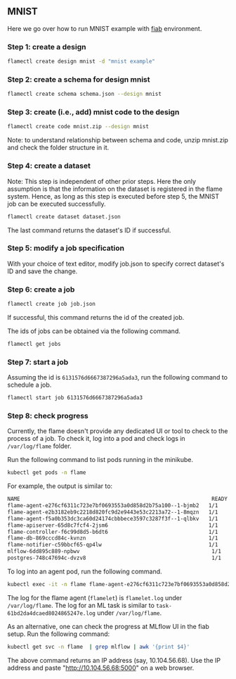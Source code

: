 ## MNIST

Here we go over how to run MNIST example with [fiab](../../fiab/README.md) environment.

### Step 1: create a design
```bash
flamectl create design mnist -d "mnist example"
```

### Step 2: create a schema for design mnist
```bash
flamectl create schema schema.json --design mnist
```

### Step 3: create (i.e., add) mnist code to the design

```bash
flamectl create code mnist.zip --design mnist
```
Note: to understand relationship between schema and code, unzip mnist.zip and check the folder structure in it.


### Step 4: create a dataset

Note: This step is independent of other prior steps. Here the only assumption is that the information on the dataset
is registered in the flame system. Hence, as long as this step is executed before step 5, the MNIST job can be executed
successfully.
```bash
flamectl create dataset dataset.json
```
The last command returns the dataset's ID if successful.

### Step 5: modify a job specification

With your choice of text editor, modify job.json to specify correct dataset's ID and save the change.

### Step 6: create a job
```bash
flamectl create job job.json
```
If successful, this command returns the id of the created job.

The ids of jobs can be obtained via the following command.
```bash
flamectl get jobs
```

### Step 7: start a job

Assuming the id is `6131576d6667387296a5ada3`, run the following command to schedule a job.
```bash
flamectl start job 6131576d6667387296a5ada3
```

### Step 8: check progress

Currently, the flame doesn't provide any dedicated UI or tool to check to the process of a job.
To check it, log into a pod and check logs in `/var/log/flame` folder.

Run the following command to list pods running in the minikube.
```bash
kubectl get pods -n flame
```
For example, the output is similar to:
```bash
NAME                                                             READY   STATUS    RESTARTS   AGE
flame-agent-e276cf6311c723e7bf0693553a0d858d2b75a100--1-bjmb2   1/1     Running   0          69s
flame-agent-e2b3182eb9c2218d820fc9d2e9443e53c2213a72--1-8mqzn   1/1     Running   0          69s
flame-agent-f5a0b353dc3ca60d24174cbbbece3597c3287f3f--1-qlbkv   1/1     Running   0          69s
flame-apiserver-65d8c7fcf4-2jsm6                                1/1     Running   0          164m
flame-controller-f6c99d8d5-b6dt6                                1/1     Running   0          26m
flame-db-869cccd84c-kvnzn                                       1/1     Running   0          164m
flame-notifier-c59bbcf65-qp4lw                                  1/1     Running   0          164m
mlflow-6dd895c889-npbwv                                          1/1     Running   0          164m
postgres-748c47694c-dvzv8                                        1/1     Running   0          164m
```

To log into an agent pod, run the following command.
```bash
kubectl exec -it -n flame flame-agent-e276cf6311c723e7bf0693553a0d858d2b75a100--1-bjmb2 -- bash
```

The log for the flame agent (`flamelet`) is `flamelet.log` under `/var/log/flame`.
The log for an ML task is similar to `task-61bd2da4dcaed8024865247e.log` under `/var/log/flame`.


As an alternative, one can check the progress at MLflow UI in the fiab setup.
Run the following command:
```bash
kubectl get svc -n flame  | grep mlflow | awk '{print $4}'
```
The above command returns an IP address (say, 10.104.56.68).
Use the IP address and paste "http://10.104.56.68:5000" on a web browser.
